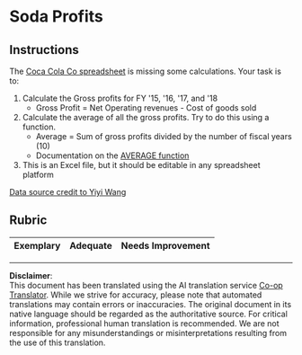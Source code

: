 <!--
CO_OP_TRANSLATOR_METADATA:
{
  "original_hash": "f824bfdb8b12d33293913f76f5c787c5",
  "translation_date": "2025-08-31T10:57:41+00:00",
  "source_file": "2-Working-With-Data/06-non-relational/assignment.md",
  "language_code": "en"
}
-->
# Soda Profits

## Instructions

The [Coca Cola Co spreadsheet](../../../../2-Working-With-Data/06-non-relational/CocaColaCo.xlsx) is missing some calculations. Your task is to:

1. Calculate the Gross profits for FY '15, '16, '17, and '18
    - Gross Profit = Net Operating revenues - Cost of goods sold
1. Calculate the average of all the gross profits. Try to do this using a function.
    - Average = Sum of gross profits divided by the number of fiscal years (10)
    - Documentation on the [AVERAGE function](https://support.microsoft.com/en-us/office/average-function-047bac88-d466-426c-a32b-8f33eb960cf6)
1. This is an Excel file, but it should be editable in any spreadsheet platform

[Data source credit to Yiyi Wang](https://www.kaggle.com/yiyiwang0826/cocacola-excel)

## Rubric

Exemplary | Adequate | Needs Improvement
--- | --- | --- |

---

**Disclaimer**:  
This document has been translated using the AI translation service [Co-op Translator](https://github.com/Azure/co-op-translator). While we strive for accuracy, please note that automated translations may contain errors or inaccuracies. The original document in its native language should be regarded as the authoritative source. For critical information, professional human translation is recommended. We are not responsible for any misunderstandings or misinterpretations resulting from the use of this translation.